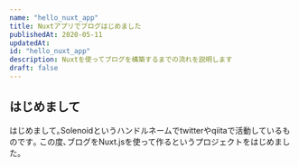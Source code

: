 ```yaml
---
name: "hello_nuxt_app"
title: Nuxtアプリでブログはじめました
publishedAt: 2020-05-11
updatedAt:
id: "hello_nuxt_app"
description: Nuxtを使ってブログを構築するまでの流れを説明します
draft: false
---
```


## はじめまして

はじめまして｡Solenoidというハンドルネームでtwitterやqiitaで活動しているものです｡
この度､ブログをNuxt.jsを使って作るというプロジェクトをはじめました｡
